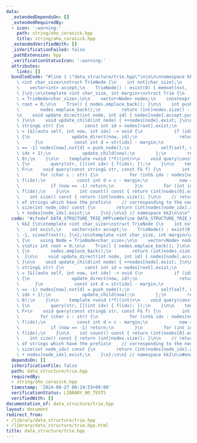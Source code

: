 ```yaml
---
data:
  _extendedDependsOn: []
  _extendedRequiredBy:
  - icon: ':warning:'
    path: string/aho_corasick.hpp
    title: string/aho_corasick.hpp
  _extendedVerifiedWith: []
  _isVerificationFailed: false
  _pathExtension: hpp
  _verificationStatusIcon: ':warning:'
  attributes:
    links: []
  bundledCode: "#line 1 \"data_structure/trie.hpp\"\n\n\n\nnamespace kk2 {\n\ntemplate\
    \ <int char_size>\nstruct TrieNode {\n    int nxt[char_size];\n    int exist;\n\
    \    vector<int> accept;\n    TrieNode() : exist(0) { memset(nxt, -1, sizeof(nxt));\
    \ }\n};\n\ntemplate <int char_size, int margin>\nstruct Trie {\n    using Node\
    \ = TrieNode<char_size>;\n\n    vector<Node> nodes;\n    constexpr static int\
    \ root = 0;\n\n    Trie() { nodes.emplace_back(); }\n\n    int push_node() {\n\
    \        nodes.emplace_back();\n        return (int)nodes.size() - 1;\n    }\n\
    \n    void update_direct(int node, int id) { nodes[node].accept.push_back(id);\
    \ }\n\n    void update_child(int node) { ++nodes[node].exist; }\n\n    void add(const\
    \ string& str) {\n        const int id = nodes[root].exist;\n        auto rec\
    \ = [&](auto self, int now, int idx) -> void {\n            if (idx == (int)str.size())\
    \ {\n                update_direct(now, id);\n                return;\n      \
    \      }\n            const int d = str[idx] - margin;\n            if (nodes[now].nxt[d]\
    \ == -1) nodes[now].nxt[d] = push_node();\n            self(self, nodes[now].nxt[d],\
    \ idx + 1);\n            update_child(now);\n        };\n        rec(rec, root,\
    \ 0);\n    }\n\n    template <void (*f)(int)>\n    void query(const string& str)\
    \ {\n        query(str, [](int idx) { f(idx); });\n    }\n\n    template <class\
    \ F>\n    void query(const string& str, const F& f) {\n        int now = root;\n\
    \        for (char c : str) {\n            for (int& idx : nodes[now].accept)\
    \ f(idx);\n            const int d = c - margin;\n            now = nodes[now].nxt[d];\n\
    \            if (now == -1) return;\n        }\n        for (int idx : nodes[now].accept)\
    \ f(idx);\n    }\n\n    int count() const { return (int)nodes[0].exist; }\n\n\
    \    int size() const { return (int)nodes.size(); }\n\n    // return the number\
    \ of strings which have the prefix\n    // corresponding to the node_id\n    int\
    \ size(int node_idx) const {\n        return (int)nodes[node_idx].accept.size()\
    \ + nodes[node_idx].exist;\n    }\n};\n\n} // namespace kk2\n\n\n"
  code: "#ifndef DATA_STRUCTURE_TRIE_HPP\n#define DATA_STRUCTURE_TRIE_HPP 1\n\nnamespace\
    \ kk2 {\n\ntemplate <int char_size>\nstruct TrieNode {\n    int nxt[char_size];\n\
    \    int exist;\n    vector<int> accept;\n    TrieNode() : exist(0) { memset(nxt,\
    \ -1, sizeof(nxt)); }\n};\n\ntemplate <int char_size, int margin>\nstruct Trie\
    \ {\n    using Node = TrieNode<char_size>;\n\n    vector<Node> nodes;\n    constexpr\
    \ static int root = 0;\n\n    Trie() { nodes.emplace_back(); }\n\n    int push_node()\
    \ {\n        nodes.emplace_back();\n        return (int)nodes.size() - 1;\n  \
    \  }\n\n    void update_direct(int node, int id) { nodes[node].accept.push_back(id);\
    \ }\n\n    void update_child(int node) { ++nodes[node].exist; }\n\n    void add(const\
    \ string& str) {\n        const int id = nodes[root].exist;\n        auto rec\
    \ = [&](auto self, int now, int idx) -> void {\n            if (idx == (int)str.size())\
    \ {\n                update_direct(now, id);\n                return;\n      \
    \      }\n            const int d = str[idx] - margin;\n            if (nodes[now].nxt[d]\
    \ == -1) nodes[now].nxt[d] = push_node();\n            self(self, nodes[now].nxt[d],\
    \ idx + 1);\n            update_child(now);\n        };\n        rec(rec, root,\
    \ 0);\n    }\n\n    template <void (*f)(int)>\n    void query(const string& str)\
    \ {\n        query(str, [](int idx) { f(idx); });\n    }\n\n    template <class\
    \ F>\n    void query(const string& str, const F& f) {\n        int now = root;\n\
    \        for (char c : str) {\n            for (int& idx : nodes[now].accept)\
    \ f(idx);\n            const int d = c - margin;\n            now = nodes[now].nxt[d];\n\
    \            if (now == -1) return;\n        }\n        for (int idx : nodes[now].accept)\
    \ f(idx);\n    }\n\n    int count() const { return (int)nodes[0].exist; }\n\n\
    \    int size() const { return (int)nodes.size(); }\n\n    // return the number\
    \ of strings which have the prefix\n    // corresponding to the node_id\n    int\
    \ size(int node_idx) const {\n        return (int)nodes[node_idx].accept.size()\
    \ + nodes[node_idx].exist;\n    }\n};\n\n} // namespace kk2\n\n#endif // DATA_STRUCTURE_TRIE_HPP\n"
  dependsOn: []
  isVerificationFile: false
  path: data_structure/trie.hpp
  requiredBy:
  - string/aho_corasick.hpp
  timestamp: '2024-08-27 00:19:53+09:00'
  verificationStatus: LIBRARY_NO_TESTS
  verifiedWith: []
documentation_of: data_structure/trie.hpp
layout: document
redirect_from:
- /library/data_structure/trie.hpp
- /library/data_structure/trie.hpp.html
title: data_structure/trie.hpp
---
```

